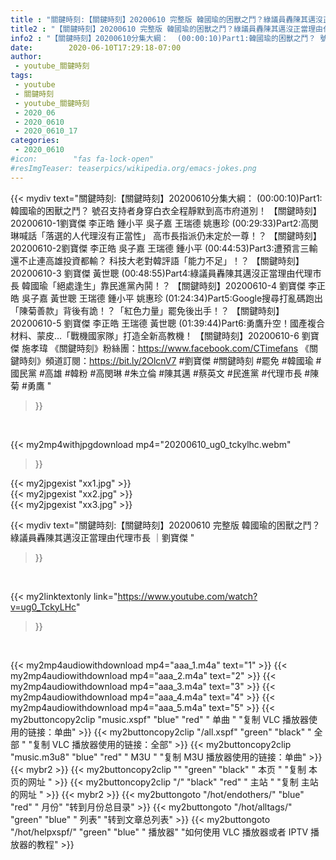 ```yaml
---
title : "關鍵時刻:【關鍵時刻】20200610 完整版 韓國瑜的困獸之鬥？綠議員轟陳其邁沒正當理由代理市長 ｜劉寶傑 "
title2 : "【關鍵時刻】20200610 完整版 韓國瑜的困獸之鬥？綠議員轟陳其邁沒正當理由代理市長 ｜劉寶傑 "
info2 : "【關鍵時刻】20200610分集大綱：  (00:00:10)Part1:韓國瑜的困獸之鬥？ 號召支持者身穿白衣全程靜默到高市府道別！ 【關鍵時刻】20200610-1劉寶傑 李正皓 鍾小平 吳子嘉 王瑞德 姚惠珍  (00:29:33)Part2:高閔琳喊話「落選的人代理沒有正當性」 高市長指派仍未定於一尊！？ 【關鍵時刻】20200610-2劉寶傑 李正皓 吳子嘉 王瑞德 鍾小平  (00:44:53)Part3:遭預言三輸還不止連高雄投資都輸？ 科技大老對韓評語「能力不足」！？ 【關鍵時刻】20200610-3 劉寶傑 黃世聰  (00:48:55)Part4:綠議員轟陳其邁沒正當理由代理市長 韓國瑜「絕處逢生」靠民進黨內鬨！？ 【關鍵時刻】20200610-4 劉寶傑 李正皓 吳子嘉 黃世聰 王瑞德 鍾小平 姚惠珍  (01:24:34)Part5:Google搜尋打亂碼跑出「陳菊善款」背後有詭！？「紅色力量」罷免後出手！？ 【關鍵時刻】20200610-5 劉寶傑 李正皓 王瑞德 黃世聰  (01:39:44)Part6:勇鷹升空！國產複合材料、蒙皮…「戰機國家隊」打造全新高教機！ 【關鍵時刻】20200610-6 劉寶傑 施孝瑋  《關鍵時刻》粉絲團：https://www.facebook.com/CTimefans 《關鍵時刻》頻道訂閱：https://bit.ly/2OlcnV7  #劉寶傑 #關鍵時刻 #罷免 #韓國瑜 #國民黨 #高雄 #韓粉 #高閔琳 #朱立倫 #陳其邁 #蔡英文 #民進黨 #代理市長 #陳菊 #勇鷹 "
date:        2020-06-10T17:29:18-07:00
author:
 - youtube_關鍵時刻
tags:
 - youtube
 - 關鍵時刻
 - youtube_關鍵時刻
 - 2020_06
 - 2020_0610
 - 2020_0610_17
categories:
 - 2020_0610
#icon:        "fas fa-lock-open"
#resImgTeaser: teaserpics/wikipedia.org/emacs-jokes.png
---
```


{{< mydiv text="關鍵時刻:【關鍵時刻】20200610分集大綱：  (00:00:10)Part1:韓國瑜的困獸之鬥？ 號召支持者身穿白衣全程靜默到高市府道別！ 【關鍵時刻】20200610-1劉寶傑 李正皓 鍾小平 吳子嘉 王瑞德 姚惠珍  (00:29:33)Part2:高閔琳喊話「落選的人代理沒有正當性」 高市長指派仍未定於一尊！？ 【關鍵時刻】20200610-2劉寶傑 李正皓 吳子嘉 王瑞德 鍾小平  (00:44:53)Part3:遭預言三輸還不止連高雄投資都輸？ 科技大老對韓評語「能力不足」！？ 【關鍵時刻】20200610-3 劉寶傑 黃世聰  (00:48:55)Part4:綠議員轟陳其邁沒正當理由代理市長 韓國瑜「絕處逢生」靠民進黨內鬨！？ 【關鍵時刻】20200610-4 劉寶傑 李正皓 吳子嘉 黃世聰 王瑞德 鍾小平 姚惠珍  (01:24:34)Part5:Google搜尋打亂碼跑出「陳菊善款」背後有詭！？「紅色力量」罷免後出手！？ 【關鍵時刻】20200610-5 劉寶傑 李正皓 王瑞德 黃世聰  (01:39:44)Part6:勇鷹升空！國產複合材料、蒙皮…「戰機國家隊」打造全新高教機！ 【關鍵時刻】20200610-6 劉寶傑 施孝瑋  《關鍵時刻》粉絲團：https://www.facebook.com/CTimefans 《關鍵時刻》頻道訂閱：https://bit.ly/2OlcnV7  #劉寶傑 #關鍵時刻 #罷免 #韓國瑜 #國民黨 #高雄 #韓粉 #高閔琳 #朱立倫 #陳其邁 #蔡英文 #民進黨 #代理市長 #陳菊 #勇鷹 "
>}}
<br>


{{< my2mp4withjpgdownload mp4="20200610_ug0_tckylhc.webm"
>}}

{{< my2jpgexist "xx1.jpg" >}}<br>
{{< my2jpgexist "xx2.jpg" >}}<br>
{{< my2jpgexist "xx3.jpg" >}}<br>



{{< mydiv text="關鍵時刻:【關鍵時刻】20200610 完整版 韓國瑜的困獸之鬥？綠議員轟陳其邁沒正當理由代理市長 ｜劉寶傑 "
>}}
<br>

{{< my2linktextonly link="https://www.youtube.com/watch?v=ug0_TckyLHc"
>}}


<br>

{{< my2mp4audiowithdownload mp4="aaa_1.m4a"    text="1" >}}
{{< my2mp4audiowithdownload mp4="aaa_2.m4a"    text="2" >}}
{{< my2mp4audiowithdownload mp4="aaa_3.m4a"    text="3" >}}
{{< my2mp4audiowithdownload mp4="aaa_4.m4a"    text="4" >}}
{{< my2mp4audiowithdownload mp4="aaa_5.m4a"    text="5" >}}
{{< my2buttoncopy2clip "music.xspf"        "blue"   "red"    " 单曲 "  "复制 VLC 播放器使用的链接：单曲" >}} {{< my2buttoncopy2clip "/all.xspf"         "green"  "black"  " 全部 "  "复制 VLC 播放器使用的链接：全部" >}} {{< my2buttoncopy2clip "music.m3u8"        "blue"   "red"    " M3U  "    "复制 M3U 播放器使用的链接：单曲" >}} {{< mybr2 >}} {{< my2buttoncopy2clip ""                  "green"  "black"  " 本页 "    "复制 本页的网址 " >}} {{< my2buttoncopy2clip "/"                 "black"  "red"    " 主站 "    "复制 主站的网址 " >}} {{< mybr2 >}} {{< my2buttongoto      "/hot/endothers/"   "blue"   "red"    " 月份"   "转到月份总目录" >}} {{< my2buttongoto      "/hot/alltags/"     "green"  "blue"   " 列表"   "转到文章总列表" >}} {{< my2buttongoto      "/hot/helpxspf/"    "green"  "blue"   " 播放器" "如何使用 VLC 播放器或者 IPTV 播放器的教程" >}} 
